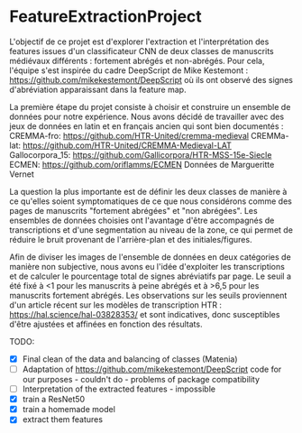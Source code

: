 # FeatureExtractionProject
L'objectif de ce projet est d'explorer l'extraction et l'interprétation des features issues d'un classificateur CNN de deux classes de manuscrits médiévaux différents : fortement abrégés et non-abrégés. Pour cela, l'équipe s'est inspirée du cadre DeepScript de Mike Kestemont : https://github.com/mikekestemont/DeepScript où ils ont observé des signes d'abréviation apparaissant dans la feature map.

La première étape du projet consiste à choisir et construire un ensemble de données pour notre expérience. Nous avons décidé de travailler avec des jeux de données en latin et en français ancien qui sont bien documentés :
CREMMA-fro: https://github.com/HTR-United/cremma-medieval
CREMMa-lat: https://github.com/HTR-United/CREMMA-Medieval-LAT 
Gallocorpora_15: https://github.com/Gallicorpora/HTR-MSS-15e-Siecle 
ECMEN: https://github.com/oriflamms/ECMEN
Données de Margueritte Vernet

La question la plus importante est de définir les deux classes de manière à ce qu'elles soient symptomatiques de ce que nous considérons comme des pages de manuscrits "fortement abrégées" et "non abrégées". Les ensembles de données choisies ont l'avantage d'être accompagnés de transcriptions et d'une segmentation au niveau de la zone, ce qui permet de réduire le bruit provenant de l'arrière-plan et des initiales/figures.

Afin de diviser les images de l'ensemble de données en deux catégories de manière non subjective, nous avons eu l'idée d'exploiter les transcriptions et de calculer le pourcentage total de signes abréviatifs par page. Le seuil a été fixé à <1 pour les manuscrits à peine abrégés et à >6,5 pour les manuscrits fortement abrégés. Les observations sur les seuils proviennent d'un article récent sur les modèles de transcription HTR : https://hal.science/hal-03828353/ et sont indicatives, donc susceptibles d'être ajustées et affinées en fonction des résultats.

TODO:

- [x] Final clean of the data and balancing of classes (Matenia)
- [ ] Adaptation of https://github.com/mikekestemont/DeepScript code for our purposes - couldn't do - problems of package compatibility
- [ ] Interpretation of the extracted features - impossible 
- [x] train a ResNet50 
- [x] train a homemade model
- [x] extract them features  
